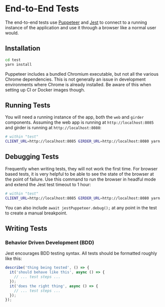 # End-to-End Tests

The end-to-end tests use [Puppeteer](https://github.com/puppeteer/puppeteer/) and [Jest](https://jestjs.io/en/) to connect to a running instance of the application and use it through a browser like a normal user would.

## Installation
```bash
cd test
yarn install
```

Puppeteer includes a bundled Chromium executable, but not all the various Chrome dependencies.
This is not generally an issue in development environments where Chrome is already installed.
Be aware of this when setting up CI or Docker images though.

## Running Tests
You will need a running instance of the app, both the `web` and `girder` components.
Assuming the web app is running at `http://localhost:8085` and girder is running at `http://localhost:8080`:
```bash
# within "test"
CLIENT_URL=http://localhost:8085 GIRDER_URL=http://localhost:8080 yarn run test
```

## Debugging Tests
Frequently when writing tests, they will not work the first time.
For browser based tests, it is very helpful to be able to see the state of the browser at the point of failure.
Use this command to run the browser in headful mode and extend the Jest test timeout to 1 hour:
```bash
# within "test"
CLIENT_URL=http://localhost:8085 GIRDER_URL=http://localhost:8080 yarn run test-debug
```
You can also include `await jestPuppeteer.debug();` at any point in the test to create a manual breakpoint.

## Writing Tests

### Behavior Driven Development (BDD)
Jest encourages BDD testing syntax.
All tests should be formatted roughly like this:
```javascript
describe('thing being tested', () => {
  it('should behave like this', async () => {
    // ... test steps ...
  });
  it('does the right thing', async () => {
    // ... test steps ...
  });
});
```
